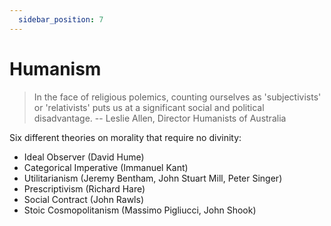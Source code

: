 ```yaml
---
  sidebar_position: 7
---
```

# Humanism

> In the face of religious polemics, counting ourselves as 'subjectivists' or 'relativists' puts us at a significant social and political disadvantage. -- Leslie Allen, Director Humanists of Australia

Six different theories on morality that require no divinity:

* Ideal Observer (David Hume)
* Categorical Imperative (Immanuel Kant)
* Utilitarianism (Jeremy Bentham, John Stuart Mill, Peter Singer)
* Prescriptivism (Richard Hare)
* Social Contract (John Rawls)
* Stoic Cosmopolitanism (Massimo Pigliucci, John Shook)

